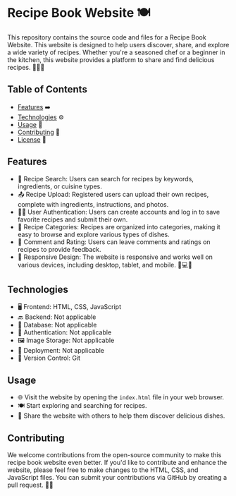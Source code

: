 
# Recipe Book Website 🍽️

This repository contains the source code and files for a Recipe Book Website. This website is designed to help users discover, share, and explore a wide variety of recipes. Whether you're a seasoned chef or a beginner in the kitchen, this website provides a platform to share and find delicious recipes. 🥗🍔🍰

## Table of Contents

- [Features](#features) ➡️
- [Technologies](#technologies) ⚙️
- [Usage](#usage) 📝
- [Contributing](#contributing) 🤝
- [License](#license) 📄

## Features

- 🍳 Recipe Search: Users can search for recipes by keywords, ingredients, or cuisine types.
- 📤 Recipe Upload: Registered users can upload their own recipes, complete with ingredients, instructions, and photos.
- 👩‍🍳 User Authentication: Users can create accounts and log in to save favorite recipes and submit their own.
- 🍔 Recipe Categories: Recipes are organized into categories, making it easy to browse and explore various types of dishes.
- 💬 Comment and Rating: Users can leave comments and ratings on recipes to provide feedback.
- 📱 Responsive Design: The website is responsive and works well on various devices, including desktop, tablet, and mobile. 📱💻📲

## Technologies

- 🖥️ Frontend: HTML, CSS, JavaScript
- 🔙 Backend: Not applicable
- 💾 Database: Not applicable
- 🔐 Authentication: Not applicable
- 🖼️ Image Storage: Not applicable
- 🚀 Deployment: Not applicable
- 📡 Version Control: Git

## Usage

- 🌐 Visit the website by opening the `index.html` file in your web browser.
- 🍽️ Start exploring and searching for recipes.
- 📢 Share the website with others to help them discover delicious dishes.

## Contributing

We welcome contributions from the open-source community to make this recipe book website even better. If you'd like to contribute and enhance the website, please feel free to make changes to the HTML, CSS, and JavaScript files. You can submit your contributions via GitHub by creating a pull request. 🚀🤝
```


